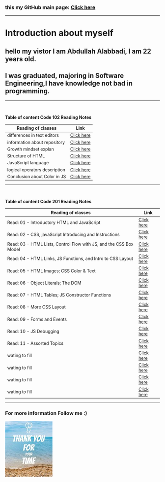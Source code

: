 ### this my GitHub main page: [Click here](https://github.com/Abdullah-Alabbadi)

---

# **Introduction about myself**

## hello my vistor I am Abdullah Alabbadi, I am 22 years old.

## I was graduated, majoring in Software Engineering,I have knowledge not bad in programming.

---

<br>

**Table of content Code 102 Reading Notes**

| Reading of classes            | Link                           |
| ----------------------------- | ------------------------------ |
| differences in text editors   | [Click here](Code102/read.md)  |
| information about repository  | [Click here](Code102/read1.md) |
| Growth mindset explan         | [Click here](Code102/read2.md) |
| Structure of HTML             | [Click here](Code102/read3.md) |
| JavaScript language           | [Click here](Code102/read4.md) |
| logical operators description | [Click here](Code102/read5.md) |
| Conclusion about Color in JS  | [Click here](Code102/read6.md) |

---

<br>

**Table of content Code 201 Reading Notes**

| Reading of classes                                                 | Link                              |
| ------------------------------------------------------------------ | --------------------------------- |
| Read: 01 - Introductory HTML and JavaScript                        | [Click here](Code201/class-01.md) |
| Read: 02 - CSS, javaScript Introducing and Instructions            | [Click here](Code201/class-02.md) |
| Read: 03 - HTML Lists, Control Flow with JS, and the CSS Box Model | [Click here](Code201/class-03.md) |
| Read: 04 - HTML Links, JS Functions, and Intro to CSS Layout       | [Click here](Code201/class-04.md) |
| Read: 05 - HTML Images; CSS Color & Text                           | [Click here](Code201/class-05.md) |
| Read: 06 - Object Literals; The DOM                                | [Click here](Code201/class-06.md) |
| Read: 07 - HTML Tables; JS Constructor Functions                   | [Click here](Code201/class-07.md) |
| Read: 08 - More CSS Layout                                         | [Click here](Code201/class-08.md) |
| Read: 09 - Forms and Events                                        | [Click here](Code201/class-09.md) |
| Read: 10 - JS Debugging                                            | [Click here](Code201/class-10.md) |
| Read: 11 - Assorted Topics                                         | [Click here](Code201/class-11.md) |
| wating to fill                                                     | [Click here](Code201/class-12.md) |
| wating to fill                                                     | [Click here](Code201/class-13.md) |
| wating to fill                                                     | [Click here](Code201/class-14.md) |
| wating to fill                                                     | [Click here](Code201/class-15.md) |

---

### For more information Follow me :)

![thankyou photo](Code102/thankYou.jpg)
